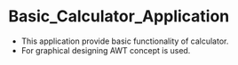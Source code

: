 # Basic_Calculator_Application

- This application provide basic functionality of calculator.
- For graphical designing AWT concept is used.
